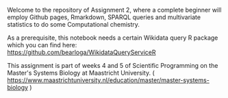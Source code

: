 Welcome to the repository of Assignment 2, where a complete beginner will employ
Github pages, Rmarkdown, SPARQL queries and multivariate statistics to do some 
Computational chemistry.

As a prerequisite, this notebook needs a certain Wikidata query R package which you can find here:
https://github.com/bearloga/WikidataQueryServiceR

This assignment is part of weeks 4 and 5 of Scientific Programming on the Master's Systems Biology at Maastricht University.
( https://www.maastrichtuniversity.nl/education/master/master-systems-biology )
